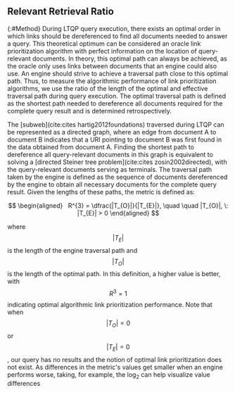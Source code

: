 ## Relevant Retrieval Ratio
{:#Method}
During LTQP query execution, there exists an optimal order in which links should be dereferenced to find all documents needed to answer a query. 
This theoretical optimum can be considered an oracle link prioritization algorithm with perfect information on the location of query-relevant documents.
In theory, this optimal path can always be achieved, as the oracle only uses links between documents that an engine could also use.
An engine should strive to achieve a traversal path close to this optimal path.
Thus, to measure the algorithmic performance of link prioritization algorithms, we use the ratio of the length of the optimal and effective traversal path during query execution. 
The optimal traversal path is defined as the shortest path needed to dereference all documents required for the complete query result and is determined retrospectively.

The [subweb](cite:cites hartig2012foundations) traversed during LTQP can be represented as a directed graph, where an edge from document A to document B indicates that a URI pointing to document B was first found in the data obtained from document A. 
Finding the shortest path to dereference all query-relevant documents in this graph is equivalent to solving a [directed Steiner tree problem](cite:cites 
zosin2002directed), with the query-relevant documents serving as terminals.
The traversal path taken by the engine is defined as the sequence of documents dereferenced by the engine to obtain all necessary documents for the complete query result. 
Given the lengths of these paths, the metric is defined as:

$$
\begin{aligned}
  R^{3} = \dfrac{|T_{O}|}{|T_{E}|}, \quad \quad |T_{O}|, \: |T_{E}| > 0
\end{aligned}
$$

where $$ |T_{E}| $$ is the length of the engine traversal path and $$ |T_{O}| $$ is the length of the optimal path. 
In this definition, a higher value is better, with $$ R^{3} = 1 $$ indicating optimal algorithmic link prioritization performance.
Note that when $$ |T_{O}| = 0 $$ or $$ |T_{E}| = 0 $$, our query has no results and the notion of optimal link prioritization does not exist.
As differences in the metric's values get smaller when an engine performs worse, taking, for example, the log<sub>2</sub> can help visualize value differences
